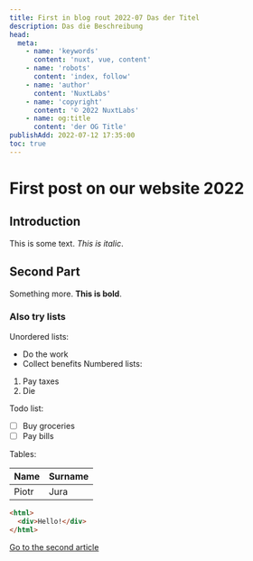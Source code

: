 ```yaml
---
title: First in blog rout 2022-07 Das der Titel
description: Das die Beschreibung
head:
  meta:
    - name: 'keywords'
      content: 'nuxt, vue, content'
    - name: 'robots'
      content: 'index, follow'
    - name: 'author'
      content: 'NuxtLabs'
    - name: 'copyright'
      content: '© 2022 NuxtLabs'
    - name: og:title
      content: 'der OG Title'
publishAdd: 2022-07-12 17:35:00
toc: true
---
```


# First post on our website 2022

## Introduction

This is some text. _This is italic_.

## Second Part

Something more. **This is bold**.

### Also try lists

Unordered lists:

- Do the work
- Collect benefits
  Numbered lists:

1.  Pay taxes
2.  Die

Todo list:

- [ ] Buy groceries
- [ ] Pay bills

Tables:

| Name  | Surname |
| ----- | ------- |
| Piotr | Jura    |

```html
<html>
  <div>Hello!</div>
</html>
```

[Go to the second article](/blog/second)
